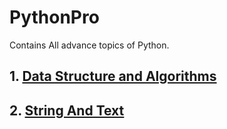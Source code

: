# PythonPro
Contains All advance topics of Python.
## 1. [Data Structure and Algorithms](https://github.com/A-jha/Python-Lab/tree/master/Data%20Structure%20and%20Algorithm)
## 2. [String And Text](https://github.com/A-jha/Python-Lab/tree/master/String_N_Text)
